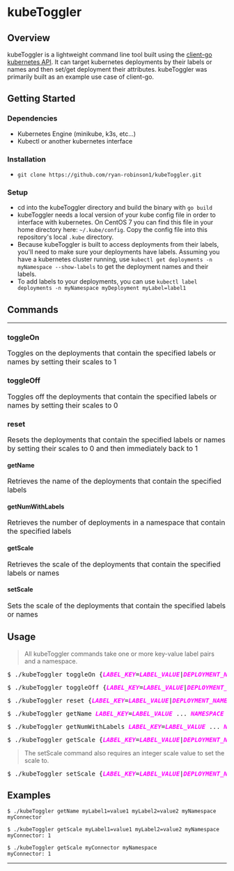 
# kubeToggler
## Overview
kubeToggler is a lightweight command line tool built using the [client-go kubernetes API](https://pkg.go.dev/k8s.io/client-go). It can target kubernetes deployments by their labels or names and then set/get deployment their attributes. kubeToggler was primarily built as an example use case of client-go.
## Getting Started
### Dependencies
* Kubernetes Engine (minikube, k3s, etc...)
* Kubectl or another kubernetes interface
### Installation
* ``git clone https://github.com/ryan-robinson1/kubeToggler.git ``
### Setup
* cd into the kubeToggler directory and build the binary with ``go build``
* kubeToggler needs a local version of your kube config file in order to interface with kubernetes. On CentOS 7 you can find this file in your home directory here: ``~/.kube/config``. Copy the config file into this repository's local ``.kube`` directory.
* Because kubeToggler is built to access deployments from their labels, you'll need to make sure your deployments have labels. Assuming you have a kubernetes cluster running, use ``kubectl get deployments -n myNamespace --show-labels`` to get the deployment names and their labels. 
* To add labels to your deployments, you can use ``kubectl label deployments -n myNamespace myDeployment myLabel=label1``

## Commands

---
### toggleOn
 <font size="3">Toggles on the deployments that contain the specified labels or names by setting their scales to 1</font> 

### toggleOff
 <font size="3">Toggles off the deployments that contain the specified labels or names by setting their scales to 0</font> 

### reset
 <font size="3">Resets the deployments that contain the specified labels or names by setting their scales to 0 and then immediately back to 1</font> 

#### getName 
 <font size="3">Retrieves the name of the deployments that contain the specified labels</font> 

#### getNumWithLabels
 <font size="3">Retrieves the number of deployments in a namespace that contain the specified labels </font> 

 #### getScale
 <font size="3">Retrieves the scale of the deployments that contain the specified labels or names</font>  


#### setScale
 <font size="3">Sets the scale of the deployments that contain the specified labels or names</font> 


## Usage
>All kubeToggler commands take one or more  key-value label pairs and a namespace.
<pre>$ ./kubeToggler toggleOn {<span style="color:magenta"><i><b>LABEL_KEY</b></i></span>=<span style="color:magenta"><i><b>LABEL_VALUE</b></i></span>|<span style="color:magenta"><i><b>DEPLOYMENT_NAME</b></i></span>} ... <span style="color:magenta"><i><b>NAMESPACE</b></i></span> </pre>
<pre>$ ./kubeToggler toggleOff {<span style="color:magenta"><i><b>LABEL_KEY</b></i></span>=<span style="color:magenta"><i><b>LABEL_VALUE</b></i></span>|<span style="color:magenta"><i><b>DEPLOYMENT_NAME</b></i></span>} ... <span style="color:magenta"><i><b>NAMESPACE</b></i></span> </pre>
<pre>$ ./kubeToggler reset {<span style="color:magenta"><i><b>LABEL_KEY</b></i></span>=<span style="color:magenta"><i><b>LABEL_VALUE</b></i></span>|<span style="color:magenta"><i><b>DEPLOYMENT_NAME</b></i></span>} ... <span style="color:magenta"><i><b>NAMESPACE</b></i></span> </pre>
<pre>$ ./kubeToggler getName <span style="color:magenta"><i><b>LABEL_KEY</b></i></span>=<span style="color:magenta"><i><b>LABEL_VALUE</b></i></span> ... <span style="color:magenta"><i><b>NAMESPACE</b></i></span> </pre>
<pre>$ ./kubeToggler getNumWithLabels <span style="color:magenta"><i><b>LABEL_KEY</b></i></span>=<span style="color:magenta"><i><b>LABEL_VALUE</b></i></span> ... <span style="color:magenta"><i><b>NAMESPACE</b></i></span> </pre>
<pre>$ ./kubeToggler getScale {<span style="color:magenta"><i><b>LABEL_KEY</b></i></span>=<span style="color:magenta"><i><b>LABEL_VALUE</b></i></span>|<span style="color:magenta"><i><b>DEPLOYMENT_NAME</b></i></span>} ... <span style="color:magenta"><i><b>NAMESPACE</b></i></span> </pre>
>The setScale command also requires an integer scale value to set the scale to.
<pre>$ ./kubeToggler setScale {<span style="color:magenta"><i><b>LABEL_KEY</b></i></span>=<span style="color:magenta"><i><b>LABEL_VALUE</b></i></span>|<span style="color:magenta"><i><b>DEPLOYMENT_NAME</b></i></span>} ... <span style="color:magenta"><i><b>SCALE_VALUE NAMESPACE</b></i></span> </pre>

## Examples
    $ ./kubeToggler getName myLabel1=value1 myLabel2=value2 myNamespace
    myConnector
    
    $ ./kubeToggler getScale myLabel1=value1 myLabel2=value2 myNamespace
    myConnector: 1
    
    $ ./kubeToggler getScale myConnector myNamespace
    myConnector: 1
 


---
